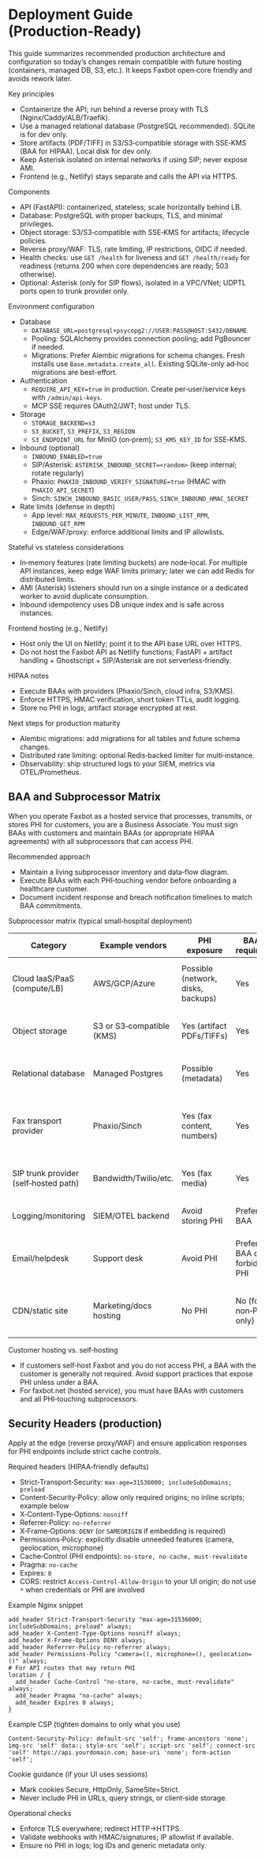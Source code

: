 # Deployment Guide (Production‑Ready)

This guide summarizes recommended production architecture and configuration so today’s changes remain compatible with future hosting (containers, managed DB, S3, etc.). It keeps Faxbot open‑core friendly and avoids rework later.

Key principles
- Containerize the API; run behind a reverse proxy with TLS (Nginx/Caddy/ALB/Traefik).
- Use a managed relational database (PostgreSQL recommended). SQLite is for dev only.
- Store artifacts (PDF/TIFF) in S3/S3‑compatible storage with SSE‑KMS (BAA for HIPAA). Local disk for dev only.
- Keep Asterisk isolated on internal networks if using SIP; never expose AMI.
- Frontend (e.g., Netlify) stays separate and calls the API via HTTPS.

Components
- API (FastAPI): containerized, stateless; scale horizontally behind LB.
- Database: PostgreSQL with proper backups, TLS, and minimal privileges.
- Object storage: S3/S3‑compatible with SSE‑KMS for artifacts; lifecycle policies.
- Reverse proxy/WAF: TLS, rate limiting, IP restrictions, OIDC if needed.
 - Health checks: use `GET /health` for liveness and `GET /health/ready` for readiness (returns 200 when core dependencies are ready; 503 otherwise).
- Optional: Asterisk (only for SIP flows), isolated in a VPC/VNet; UDPTL ports open to trunk provider only.

Environment configuration
- Database
  - `DATABASE_URL=postgresql+psycopg2://USER:PASS@HOST:5432/DBNAME`
  - Pooling: SQLAlchemy provides connection pooling; add PgBouncer if needed.
  - Migrations: Prefer Alembic migrations for schema changes. Fresh installs use `Base.metadata.create_all`. Existing SQLite-only ad‑hoc migrations are best-effort.
- Authentication
  - `REQUIRE_API_KEY=true` in production. Create per‑user/service keys with `/admin/api-keys`.
  - MCP SSE requires OAuth2/JWT; host under TLS.
- Storage
  - `STORAGE_BACKEND=s3`
  - `S3_BUCKET`, `S3_PREFIX`, `S3_REGION`
  - `S3_ENDPOINT_URL` for MinIO (on‑prem); `S3_KMS_KEY_ID` for SSE‑KMS.
- Inbound (optional)
  - `INBOUND_ENABLED=true`
  - SIP/Asterisk: `ASTERISK_INBOUND_SECRET=<random>` (keep internal; rotate regularly)
  - Phaxio: `PHAXIO_INBOUND_VERIFY_SIGNATURE=true` (HMAC with `PHAXIO_API_SECRET`)
  - Sinch: `SINCH_INBOUND_BASIC_USER/PASS`, `SINCH_INBOUND_HMAC_SECRET`
- Rate limits (defense in depth)
  - App level: `MAX_REQUESTS_PER_MINUTE`, `INBOUND_LIST_RPM`, `INBOUND_GET_RPM`
  - Edge/WAF/proxy: enforce additional limits and IP allowlists.

Stateful vs stateless considerations
- In‑memory features (rate limiting buckets) are node‑local. For multiple API instances, keep edge WAF limits primary; later we can add Redis for distributed limits.
- AMI (Asterisk) listeners should run on a single instance or a dedicated worker to avoid duplicate consumption.
- Inbound idempotency uses DB unique index and is safe across instances.

Frontend hosting (e.g., Netlify)
- Host only the UI on Netlify; point it to the API base URL over HTTPS.
- Do not host the Faxbot API as Netlify functions; FastAPI + artifact handling + Ghostscript + SIP/Asterisk are not serverless‑friendly.

HIPAA notes
- Execute BAAs with providers (Phaxio/Sinch, cloud infra, S3/KMS).
- Enforce HTTPS, HMAC verification, short token TTLs, audit logging.
- Store no PHI in logs; artifact storage encrypted at rest.

Next steps for production maturity
- Alembic migrations: add migrations for all tables and future schema changes.
- Distributed rate limiting: optional Redis‑backed limiter for multi‑instance.
- Observability: ship structured logs to your SIEM, metrics via OTEL/Prometheus.


## BAA and Subprocessor Matrix

When you operate Faxbot as a hosted service that processes, transmits, or stores PHI for customers, you are a Business Associate. You must sign BAAs with customers and maintain BAAs (or appropriate HIPAA agreements) with all subprocessors that can access PHI.

Recommended approach
- Maintain a living subprocessor inventory and data‑flow diagram.
- Execute BAAs with each PHI‑touching vendor before onboarding a healthcare customer.
- Document incident response and breach notification timelines to match BAA commitments.

Subprocessor matrix (typical small‑hospital deployment)

| Category | Example vendors | PHI exposure | BAA required | Notes |
|---|---|---|---|---|
| Cloud IaaS/PaaS (compute/LB) | AWS/GCP/Azure | Possible (network, disks, backups) | Yes | Run API behind TLS; restrict access; use HIPAA‑eligible services only. |
| Object storage | S3 or S3‑compatible (KMS) | Yes (artifact PDFs/TIFFs) | Yes | Enforce SSE‑KMS, bucket policies, lifecycle rules. |
| Relational database | Managed Postgres | Possible (metadata) | Yes | Encrypt at rest, TLS in transit, backups with PITR. |
| Fax transport provider | Phaxio/Sinch | Yes (fax content, numbers) | Yes | Enable webhook signature verification; disable provider storage if policy requires. |
| SIP trunk provider (self‑hosted path) | Bandwidth/Twilio/etc. | Yes (fax media) | Yes | Limit ports/IPs; T.38; keep AMI internal; no public exposure. |
| Logging/monitoring | SIEM/OTEL backend | Avoid storing PHI | Prefer BAA | Log IDs/metadata only; scrub numbers/content. |
| Email/helpdesk | Support desk | Avoid PHI | Prefer BAA or forbid PHI | In contracts, forbid sending PHI to support unless covered by BAA. |
| CDN/static site | Marketing/docs hosting | No PHI | No (for non‑PHI only) | Do not serve PHI content via public CDN; disable analytics for HIPAA sites. |

Customer hosting vs. self‑hosting
- If customers self‑host Faxbot and you do not access PHI, a BAA with the customer is generally not required. Avoid support practices that expose PHI unless under a BAA.
- For faxbot.net (hosted service), you must have BAAs with customers and all PHI‑touching subprocessors.


## Security Headers (production)

Apply at the edge (reverse proxy/WAF) and ensure application responses for PHI endpoints include strict cache controls.

Required headers (HIPAA‑friendly defaults)
- Strict‑Transport‑Security: `max-age=31536000; includeSubDomains; preload`
- Content‑Security‑Policy: allow only required origins; no inline scripts; example below
- X‑Content‑Type‑Options: `nosniff`
- Referrer‑Policy: `no-referrer`
- X‑Frame‑Options: `DENY` (or `SAMEORIGIN` if embedding is required)
- Permissions‑Policy: explicitly disable unneeded features (camera, geolocation, microphone)
- Cache‑Control (PHI endpoints): `no-store, no-cache, must-revalidate`
- Pragma: `no-cache`
- Expires: `0`
- CORS: restrict `Access-Control-Allow-Origin` to your UI origin; do not use `*` when credentials or PHI are involved

Example Nginx snippet
```
add_header Strict-Transport-Security "max-age=31536000; includeSubDomains; preload" always;
add_header X-Content-Type-Options nosniff always;
add_header X-Frame-Options DENY always;
add_header Referrer-Policy no-referrer always;
add_header Permissions-Policy "camera=(), microphone=(), geolocation=()" always;
# For API routes that may return PHI
location / {
  add_header Cache-Control "no-store, no-cache, must-revalidate" always;
  add_header Pragma "no-cache" always;
  add_header Expires 0 always;
}
```

Example CSP (tighten domains to only what you use)
```
Content-Security-Policy: default-src 'self'; frame-ancestors 'none'; img-src 'self' data:; style-src 'self'; script-src 'self'; connect-src 'self' https://api.yourdomain.com; base-uri 'none'; form-action 'self';
```

Cookie guidance (if your UI uses sessions)
- Mark cookies Secure, HttpOnly, SameSite=Strict.
- Never include PHI in URLs, query strings, or client‑side storage.

Operational checks
- Enforce TLS everywhere; redirect HTTP→HTTPS.
- Validate webhooks with HMAC/signatures; IP allowlist if available.
- Ensure no PHI in logs; log IDs and generic metadata only.
